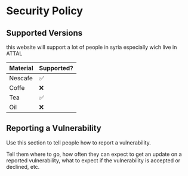 # Security Policy

## Supported Versions
this website will support a lot of people in syria especially wich live in ATTAL 

| Material | Supported?          |
| ------- | ------------------ |
| Nescafe   | :white_check_mark: |
| Coffe   | :x:                |
| Tea   | :white_check_mark: |
| Oil   | :x:                |

## Reporting a Vulnerability

Use this section to tell people how to report a vulnerability.

Tell them where to go, how often they can expect to get an update on a
reported vulnerability, what to expect if the vulnerability is accepted or
declined, etc.
